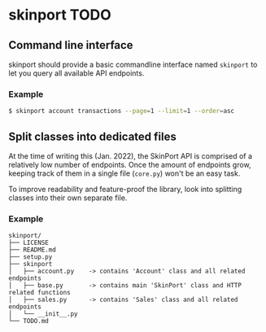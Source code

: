 # skinport TODO

## Command line interface

skinport should provide a basic commandline interface named `skinport` to let
you query all available API endpoints.

### Example

```bash
$ skinport account transactions --page=1 --limit=1 --order=asc
```

## Split classes into dedicated files

At the time of writing this (Jan. 2022), the SkinPort API is comprised of a
relatively low number of endpoints. Once the amount of endpoints grow, keeping
track of them in a single file (`core.py`) won't be an easy task.

To improve readability and feature-proof the library, look into splitting
classes into their own separate file.

### Example

```
skinport/
├── LICENSE
├── README.md
├── setup.py
├── skinport
│   ├── account.py    -> contains 'Account' class and all related endpoints
│   ├── base.py       -> contains main 'SkinPort' class and HTTP related functions
│   ├── sales.py      -> contains 'Sales' class and all related endpoints
│   └── __init__.py
└── TODO.md

```


